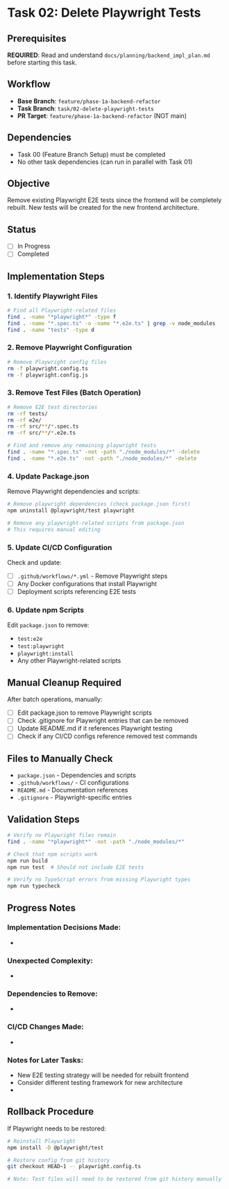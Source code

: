 # Task 02: Delete Playwright Tests

## Prerequisites

**REQUIRED**: Read and understand `docs/planning/backend_impl_plan.md` before starting this task.

## Workflow

- **Base Branch**: `feature/phase-1a-backend-refactor`
- **Task Branch**: `task/02-delete-playwright-tests`
- **PR Target**: `feature/phase-1a-backend-refactor` (NOT main)

## Dependencies

- Task 00 (Feature Branch Setup) must be completed
- No other task dependencies (can run in parallel with Task 01)

## Objective

Remove existing Playwright E2E tests since the frontend will be completely rebuilt. New tests will be created for the new frontend architecture.

## Status

- [ ] In Progress
- [ ] Completed

## Implementation Steps

### 1. Identify Playwright Files

```bash
# Find all Playwright-related files
find . -name "*playwright*" -type f
find . -name "*.spec.ts" -o -name "*.e2e.ts" | grep -v node_modules
find . -name "tests" -type d
```

### 2. Remove Playwright Configuration

```bash
# Remove Playwright config files
rm -f playwright.config.ts
rm -f playwright.config.js
```

### 3. Remove Test Files (Batch Operation)

```bash
# Remove E2E test directories
rm -rf tests/
rm -rf e2e/
rm -rf src/**/*.spec.ts
rm -rf src/**/*.e2e.ts

# Find and remove any remaining playwright tests
find . -name "*.spec.ts" -not -path "./node_modules/*" -delete
find . -name "*.e2e.ts" -not -path "./node_modules/*" -delete
```

### 4. Update Package.json

Remove Playwright dependencies and scripts:

```bash
# Remove playwright dependencies (check package.json first)
npm uninstall @playwright/test playwright

# Remove any playwright-related scripts from package.json
# This requires manual editing
```

### 5. Update CI/CD Configuration

Check and update:

- [ ] `.github/workflows/*.yml` - Remove Playwright steps
- [ ] Any Docker configurations that install Playwright
- [ ] Deployment scripts referencing E2E tests

### 6. Update npm Scripts

Edit `package.json` to remove:

- `test:e2e`
- `test:playwright`
- `playwright:install`
- Any other Playwright-related scripts

## Manual Cleanup Required

After batch operations, manually:

- [ ] Edit package.json to remove Playwright scripts
- [ ] Check .gitignore for Playwright entries that can be removed
- [ ] Update README.md if it references Playwright testing
- [ ] Check if any CI/CD configs reference removed test commands

## Files to Manually Check

- `package.json` - Dependencies and scripts
- `.github/workflows/` - CI configurations
- `README.md` - Documentation references
- `.gitignore` - Playwright-specific entries

## Validation Steps

```bash
# Verify no Playwright files remain
find . -name "*playwright*" -not -path "./node_modules/*"

# Check that npm scripts work
npm run build
npm run test  # Should not include E2E tests

# Verify no TypeScript errors from missing Playwright types
npm run typecheck
```

## Progress Notes

<!-- Agent: Update this section with implementation decisions and complexity encountered -->

### Implementation Decisions Made:

-

### Unexpected Complexity:

-

### Dependencies to Remove:

-

### CI/CD Changes Made:

-

### Notes for Later Tasks:

- New E2E testing strategy will be needed for rebuilt frontend
- Consider different testing framework for new architecture
-

## Rollback Procedure

If Playwright needs to be restored:

```bash
# Reinstall Playwright
npm install -D @playwright/test

# Restore config from git history
git checkout HEAD~1 -- playwright.config.ts

# Note: Test files will need to be restored from git history manually
```
